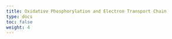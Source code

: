 ```yaml
---
title: Oxidative Phosphorylation and Electron Transport Chain
type: docs
toc: false
weight: 4
---
```


